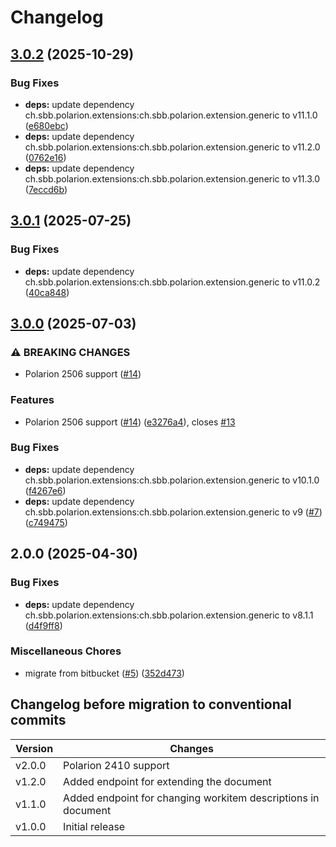 # Changelog

## [3.0.2](https://github.com/SchweizerischeBundesbahnen/ch.sbb.polarion.extension.test-data/compare/v3.0.1...v3.0.2) (2025-10-29)


### Bug Fixes

* **deps:** update dependency ch.sbb.polarion.extensions:ch.sbb.polarion.extension.generic to v11.1.0 ([e680ebc](https://github.com/SchweizerischeBundesbahnen/ch.sbb.polarion.extension.test-data/commit/e680ebc0ad5361365c2d59a26cf20f20bbf4658a))
* **deps:** update dependency ch.sbb.polarion.extensions:ch.sbb.polarion.extension.generic to v11.2.0 ([0762e16](https://github.com/SchweizerischeBundesbahnen/ch.sbb.polarion.extension.test-data/commit/0762e16ac111730d8989a73c39bbc0b6c68a4e35))
* **deps:** update dependency ch.sbb.polarion.extensions:ch.sbb.polarion.extension.generic to v11.3.0 ([7eccd6b](https://github.com/SchweizerischeBundesbahnen/ch.sbb.polarion.extension.test-data/commit/7eccd6b6ebd39ce131558a41c1200d8ab01c66b8))

## [3.0.1](https://github.com/SchweizerischeBundesbahnen/ch.sbb.polarion.extension.test-data/compare/v3.0.0...v3.0.1) (2025-07-25)


### Bug Fixes

* **deps:** update dependency ch.sbb.polarion.extensions:ch.sbb.polarion.extension.generic to v11.0.2 ([40ca848](https://github.com/SchweizerischeBundesbahnen/ch.sbb.polarion.extension.test-data/commit/40ca8483b8129c291e3619fe664c92830ace154d))

## [3.0.0](https://github.com/SchweizerischeBundesbahnen/ch.sbb.polarion.extension.test-data/compare/v2.0.0...v3.0.0) (2025-07-03)


### ⚠ BREAKING CHANGES

* Polarion 2506 support ([#14](https://github.com/SchweizerischeBundesbahnen/ch.sbb.polarion.extension.test-data/issues/14))

### Features

* Polarion 2506 support ([#14](https://github.com/SchweizerischeBundesbahnen/ch.sbb.polarion.extension.test-data/issues/14)) ([e3276a4](https://github.com/SchweizerischeBundesbahnen/ch.sbb.polarion.extension.test-data/commit/e3276a424203289b559e136a11d38f6c94f6a48c)), closes [#13](https://github.com/SchweizerischeBundesbahnen/ch.sbb.polarion.extension.test-data/issues/13)


### Bug Fixes

* **deps:** update dependency ch.sbb.polarion.extensions:ch.sbb.polarion.extension.generic to v10.1.0 ([f4267e6](https://github.com/SchweizerischeBundesbahnen/ch.sbb.polarion.extension.test-data/commit/f4267e6ee9f83a7edb42fcf9d5996b29cf6234b1))
* **deps:** update dependency ch.sbb.polarion.extensions:ch.sbb.polarion.extension.generic to v9 ([#7](https://github.com/SchweizerischeBundesbahnen/ch.sbb.polarion.extension.test-data/issues/7)) ([c749475](https://github.com/SchweizerischeBundesbahnen/ch.sbb.polarion.extension.test-data/commit/c7494752f22336b6af63f5537a281b063901b99b))

## 2.0.0 (2025-04-30)


### Bug Fixes

* **deps:** update dependency ch.sbb.polarion.extensions:ch.sbb.polarion.extension.generic to v8.1.1 ([d4f9ff8](https://github.com/SchweizerischeBundesbahnen/ch.sbb.polarion.extension.test-data/commit/d4f9ff81e640a82a1fdd62f079f05f6753207d01))


### Miscellaneous Chores

* migrate from bitbucket ([#5](https://github.com/SchweizerischeBundesbahnen/ch.sbb.polarion.extension.test-data/issues/5)) ([352d473](https://github.com/SchweizerischeBundesbahnen/ch.sbb.polarion.extension.test-data/commit/352d47342fc29712585661d75e15e3ca5cde5179))

## Changelog before migration to conventional commits

| Version | Changes                                                       |
|---------|---------------------------------------------------------------|
| v2.0.0  | Polarion 2410 support                                         |
| v1.2.0  | Added endpoint for extending the document                     |
| v1.1.0  | Added endpoint for changing workitem descriptions in document |
| v1.0.0  | Initial release                                               |
